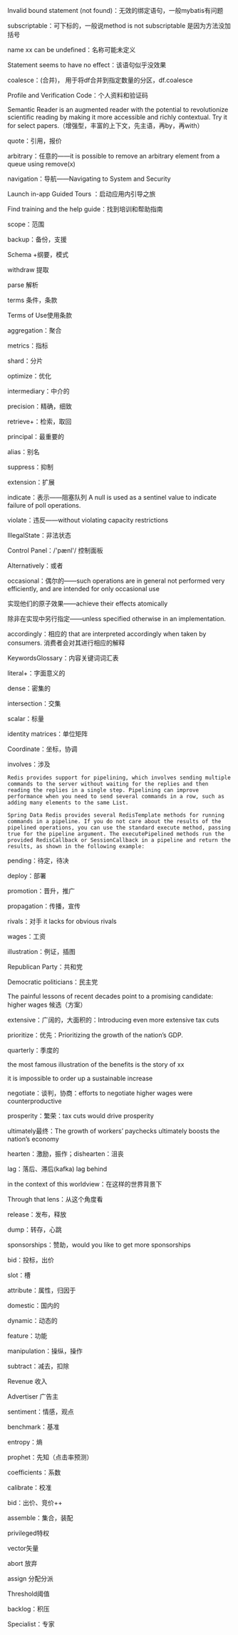 Invalid bound statement (not found)：无效的绑定语句，一般mybatis有问题

subscriptable：可下标的，一般说method is not subscriptable 是因为方法没加括号

name xx can be undefined：名称可能未定义

Statement seems to have no effect：该语句似乎没效果

coalesce：(合并)， 用于将df合并到指定数量的分区，df.coalesce

Profile and Verification Code：个人资料和验证码

Semantic Reader is an augmented reader with the potential to revolutionize scientific reading by making it more accessible and richly contextual. Try it for select papers.（增强型，丰富的上下文，先主语，再by，再with）

quote：引用，报价

arbitrary：任意的——it is possible to remove an arbitrary element from a queue using remove(x)

navigation：导航——Navigating to System and Security

Launch in-app Guided Tours ：启动应用内引导之旅

Find training and the help guide：找到培训和帮助指南

scope：范围

backup：备份，支援

Schema +纲要，模式

withdraw 提取

parse 解析

terms 条件，条款

Terms of Use使用条款

aggregation：聚合

metrics：指标

shard：分片

optimize：优化

﻿intermediary：中介的

precision：精确，细致

retrieve+：检索，取回

principal：最重要的

alias：别名

suppress：抑制

extension：扩展

indicate：表示——阻塞队列 A null is used as a sentinel value to indicate failure of poll operations.

violate：违反——without violating capacity restrictions

IllegalState：非法状态

Control Panel：/'pænl'/ 控制面板

Alternatively：或者

occasional：偶尔的——such operations are in general not performed very efficiently, and are intended for only occasional use

实现他们的原子效果——achieve their effects atomically

除非在实现中另行指定——unless specified otherwise in an implementation.

accordingly：相应的 that are interpreted accordingly when taken by consumers. 消费者会对其进行相应的解释

KeywordsGlossary：内容关键词词汇表

literal+：字面意义的

dense：密集的

﻿intersection：交集

scalar：标量

identity matrices：单位矩阵

Coordinate：坐标，协调

involves：涉及

```
Redis provides support for pipelining, which involves sending multiple commands to the server without waiting for the replies and then reading the replies in a single step. Pipelining can improve performance when you need to send several commands in a row, such as adding many elements to the same List.

Spring Data Redis provides several RedisTemplate methods for running commands in a pipeline. If you do not care about the results of the pipelined operations, you can use the standard execute method, passing true for the pipeline argument. The executePipelined methods run the provided RedisCallback or SessionCallback in a pipeline and return the results, as shown in the following example:
```

pending：待定，待决

deploy：部署

promotion：晋升，推广

propagation：传播，宣传

rivals：对手 it lacks for obvious rivals

wages：工资

illustration：例证，插图

Republican Party：共和党

Democratic politicians：民主党

The painful lessons of recent decades point to a promising candidate: higher wages 候选（方案）

extensive：广阔的，大面积的：Introducing even more extensive tax cuts

prioritize：优先：Prioritizing the growth of the nation’s GDP.

quarterly：季度的

the most famous illustration of the benefits is the story of xx

it is impossible to order up a sustainable increase

negotiate：谈判，协商：efforts to negotiate higher wages were counterproductive

prosperity：繁荣：tax cuts would drive prosperity

ultimately最终：The growth of workers’ paychecks ultimately boosts the nation’s economy

hearten：激励，振作；dishearten：沮丧

lag：落后、滞后(kafka) lag behind

in the context of this worldview：在这样的世界背景下

Through that lens：从这个角度看

release：发布，释放

dump：转存，心跳

sponsorships：赞助，would you like to get more sponsorships

bid：投标，出价

slot：槽

attribute：属性，归因于

domestic：国内的

dynamic：动态的

feature：功能

manipulation：操纵，操作

subtract：减去，扣除

Revenue 收入

Advertiser 广告主

sentiment：情感，观点

benchmark：基准

entropy：熵

prophet：先知（点击率预测）

coefficients：系数

calibrate：校准

bid：出价、竞价++

assemble：集合，装配

privileged特权

vector矢量

abort 放弃

assign 分配分派

Threshold阈值

backlog：积压

Specialist：专家
